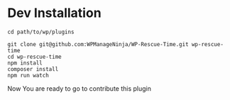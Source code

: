# Dev Installation
`cd path/to/wp/plugins`
    
    git clone git@github.com:WPManageNinja/WP-Rescue-Time.git wp-rescue-time
    cd wp-rescue-time
    npm install
    composer install
    npm run watch
    
Now You are ready to go to contribute this plugin
    
    